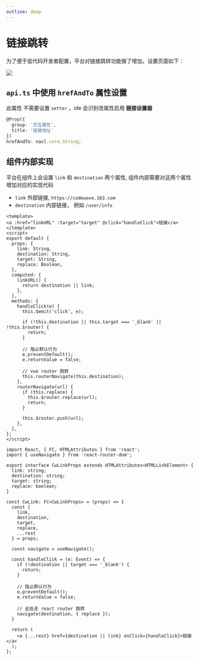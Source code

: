 ```yaml
---
outline: deep
---
```


<script setup>
import { VTCodeGroup, VTCodeGroupTab } from '../../../.vitepress/components'
</script>

# 链接跳转

为了便于低代码开发者配置，平台对链接跳转功能做了增加，设置页面如下：

![](/images/link-setter.png)

## `api.ts` 中使用 `hrefAndTo` 属性设置

此属性 不需要设置 `setter` ，ide 会识别改属性启用 **链接设置器**

```ts
@Prop({
  group: '交互属性',
  title: '链接地址'
})
hrefAndTo: nasl.core.String;
```

## 组件内部实现

平台在组件上会设置 `link` 和 `destination` 两个属性, 组件内部需要对这两个属性增加对应的实现代码

* `link` 外部链接, `https://codewave.163.com`
* `destination` 内部链接， 例如 `/user/info`


<VTCodeGroup>
  <VTCodeGroupTab label="Vue2">

  ```vue
  <template>
  <a :href="linkURL" :target="target" @click="handleClick">链接</a>
  </template>
  <script>
  export default {
    props: {
      link: String,
      destination: String,
      target: String,
      replace: Boolean,
    },
    computed: {
      linkURL() {
        return destination || link;
      },
    },
    methods: {
      handleClick(e) {
        this.$emit('click', e);
        
        if (!this.destination || this.target === '_blank' || !this.$router) {
          return;
        }

        // 阻止默认行为
        e.preventDefault();
        e.returnValue = false;

        // vue router 跳转
        this.routerNavigate(this.destination);
      },
      routerNavigate(url) {
        if (this.replace) {
          this.$router.replace(url);
          return;
        }
        
        this.$router.push(url);
      },
    },
  };
  </script>
  ```

  </VTCodeGroupTab>
  <VTCodeGroupTab label="React">

  ```tsx
  import React, { FC, HTMLAttributes } from 'react';
  import { useNavigate } from 'react-router-dom';

  export interface CwLinkProps extends HTMLAttributes<HTMLLinkElement> {
    link: string;
    destination: string;
    target: string;
    replace: boolean;
  }

  const CwLink: FC<CwLinkProps> = (props) => {
    const {
      link,
      destination,
      target,
      replace,
      ...rest
    } = props;

    const navigate = useNavigate();

    const handleClick = (e: Event) => {
      if (!destination || target === '_blank') {
        return;
      }

      // 阻止默认行为
      e.preventDefault();
      e.returnValue = false;

      // 此处走 react router 跳转
      navigate(destination, { replace });
    }

    return (
      <a {...rest} href={destination || link} onClick={handleClick}>链接</a>
    );
  };
  ```

  </VTCodeGroupTab>
</VTCodeGroup>
